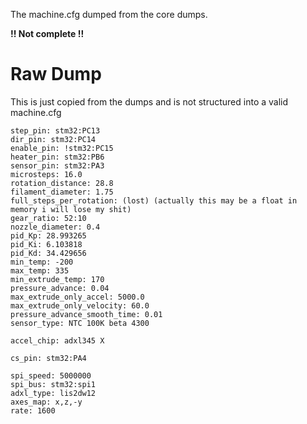 The machine.cfg dumped from the core dumps.

**!! Not complete !!**

# Raw Dump

This is just copied from the dumps and is not structured into a valid machine.cfg

```
step_pin: stm32:PC13
dir_pin: stm32:PC14
enable_pin: !stm32:PC15
heater_pin: stm32:PB6
sensor_pin: stm32:PA3
microsteps: 16.0
rotation_distance: 28.8
filament_diameter: 1.75
full_steps_per_rotation: (lost) (actually this may be a float in memory i will lose my shit)
gear_ratio: 52:10
nozzle_diameter: 0.4
pid_Kp: 28.993265
pid_Ki: 6.103818
pid_Kd: 34.429656
min_temp: -200
max_temp: 335
min_extrude_temp: 170
pressure_advance: 0.04
max_extrude_only_accel: 5000.0
max_extrude_only_velocity: 60.0
pressure_advance_smooth_time: 0.01
sensor_type: NTC 100K beta 4300

accel_chip: adxl345 X

cs_pin: stm32:PA4

spi_speed: 5000000
spi_bus: stm32:spi1
adxl_type: lis2dw12
axes_map: x,z,-y
rate: 1600
```